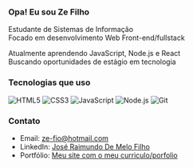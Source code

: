 ### Opa! Eu sou Ze Filho

 Estudante de Sistemas de Informação  
 Focado em desenvolvimento Web Front-end/fullstack
 
 Atualmente aprendendo JavaScript, Node.js e React  
 Buscando oportunidades de estágio em tecnologia  

###  Tecnologias que uso

![HTML5](https://img.shields.io/badge/-HTML5-E34F26?style=flat-square&logo=html5&logoColor=white)
![CSS3](https://img.shields.io/badge/-CSS3-1572B6?style=flat-square&logo=css3)
![JavaScript](https://img.shields.io/badge/-JavaScript-F7DF1E?style=flat-square&logo=javascript&logoColor=black)
![Node.js](https://img.shields.io/badge/-Node.js-339933?style=flat-square&logo=node.js&logoColor=white)
![Git](https://img.shields.io/badge/-Git-F05032?style=flat-square&logo=git&logoColor=white)

###  Contato

- Email: ze-fio@hotmail.com
- LinkedIn: [José Raimundo De Melo Filho]([https://linkedin.com/in/seunome](https://www.linkedin.com/in/josé-raimundo-de-melo-filho-618168232/))  
- Portfólio: [Meu site com o meu curriculo/porfolio](https://ak40esett.github.io/AK40ESETT_Testing/)
